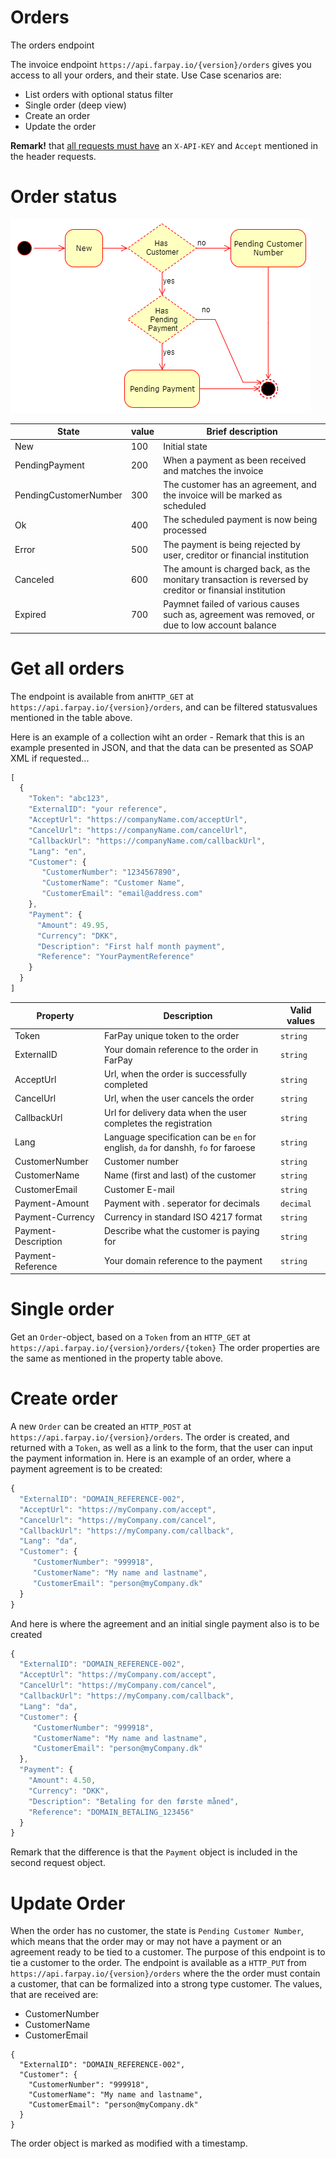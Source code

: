 
# Orders

The orders endpoint

The invoice endpoint `https://api.farpay.io/{version}/orders` gives you access to all your orders, and their state. Use Case scenarios are:
* List orders with optional status filter
* Single order (deep view)
* Create an order
* Update the order

**Remark!** that [all requests must have](All-Requests.md) an `X-API-KEY` and `Accept` mentioned in the header requests.

# Order status
![State diagram of the order](UML-Order-state.png)

State                 | value | Brief description
----------------------|-------|------------------------------------------------
New                   | 100   | Initial state
PendingPayment        | 200   | When a payment as been received and matches the invoice 
PendingCustomerNumber | 300   | The customer has an agreement, and the invoice will be marked as scheduled
Ok                    | 400   | The scheduled payment is now being processed
Error                 | 500   | The payment is being rejected by user, creditor or financial institution
Canceled              | 600   | The amount is charged back, as the monitary transaction is reversed by creditor or finansial institution
Expired               | 700   | Paymnet failed of various causes such as, agreement was removed, or due to low account balance

# Get all orders
The endpoint is available from an`HTTP_GET` at `https://api.farpay.io/{version}/orders`, and can be filtered statusvalues mentioned in the table above.

Here is an example of a collection wiht an order - Remark that this is an example presented in JSON, and that the data can be presented as SOAP XML if requested...
````javascript
[
  {
    "Token": "abc123",
    "ExternalID": "your reference",
    "AcceptUrl": "https://companyName.com/acceptUrl",
    "CancelUrl": "https://companyName.com/cancelUrl",
    "CallbackUrl": "https://companyName.com/callbackUrl",
    "Lang": "en",
    "Customer": {
       "CustomerNumber": "1234567890",
       "CustomerName": "Customer Name",
       "CustomerEmail": "email@address.com"
    },
    "Payment": {
      "Amount": 49.95,
      "Currency": "DKK",
      "Description": "First half month payment",
      "Reference": "YourPaymentReference"
    }
  }
]
````
Property | Description | Valid values
---------|-------------|--------------
Token    | FarPay unique token to the order | `string`
ExternalID | Your domain reference to the order in FarPay | `string`
AcceptUrl | Url, when the order is successfully completed | `string`
CancelUrl | Url, when the user cancels the order | `string`
CallbackUrl | Url for delivery data when the user completes the registration | `string`
Lang | Language specification can be `en` for english, `da` for danshh, `fo` for faroese | `string`
CustomerNumber | Customer number | `string`
CustomerName | Name (first and last) of the customer | `string`
CustomerEmail | Customer E-mail | `string`
Payment-Amount | Payment with . seperator for decimals | `decimal`
Payment-Currency | Currency in standard ISO 4217 format | `string`
Payment-Description | Describe what the customer is paying for | `string`
Payment-Reference | Your domain reference to the payment | `string`

# Single order
Get an `Order`-object, based on a `Token` from an `HTTP_GET` at `https://api.farpay.io/{version}/orders/{token}`
The order properties are the same as mentioned in the property table above.

# Create order
A new `Order` can be created an `HTTP_POST` at `https://api.farpay.io/{version}/orders`.
The order is created, and returned with a `Token`, as well as a link to the form, that the user can input the payment information in.
Here is an example of an order, where a payment agreement is to be created:
````javascript
{
  "ExternalID": "DOMAIN_REFERENCE-002",
  "AcceptUrl": "https://myCompany.com/accept",
  "CancelUrl": "https://myCompany.com/cancel",
  "CallbackUrl": "https://myCompany.com/callback",
  "Lang": "da",
  "Customer": {
     "CustomerNumber": "999918",
     "CustomerName": "My name and lastname",
     "CustomerEmail": "person@myCompany.dk"
  }
}

````

And here is where the agreement and an initial single payment also is to be created

````javascript
{
  "ExternalID": "DOMAIN_REFERENCE-002",
  "AcceptUrl": "https://myCompany.com/accept",
  "CancelUrl": "https://myCompany.com/cancel",
  "CallbackUrl": "https://myCompany.com/callback",
  "Lang": "da",
  "Customer": {
     "CustomerNumber": "999918",
     "CustomerName": "My name and lastname",
     "CustomerEmail": "person@myCompany.dk"
  },
  "Payment": {
    "Amount": 4.50,
    "Currency": "DKK",
    "Description": "Betaling for den første måned",
    "Reference": "DOMAIN_BETALING_123456"
  }
}
````

Remark that the difference is that the `Payment` object is included in the second request object.

# Update Order
When the order has no customer, the state is `Pending Customer Number`, which means that the order may or may not have a payment or an agreement ready to be tied to a customer. The purpose of this endpoint is to tie a customer to the order. 
The endpoint is available as a `HTTP_PUT` from `https://api.farpay.io/{version}/orders` where the the order must contain a customer, that can be formalized into a strong type customer.
The values, that are received are:
* CustomerNumber
* CustomerName
* CustomerEmail

```
{
  "ExternalID": "DOMAIN_REFERENCE-002",
  "Customer": {
    "CustomerNumber": "999918",
    "CustomerName": "My name and lastname",
    "CustomerEmail": "person@myCompany.dk"
  }
}
````

The order object is marked as modified with a timestamp.
